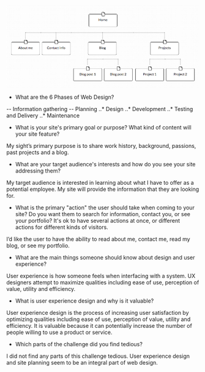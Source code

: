 ![Site Map](imgs/site-map.png)

+ What are the 6 Phases of Web Design?

-- Information gathering
-- Planning
..* Design
..* Development
..* Testing and Delivery
..* Maintenance

+ What is your site's primary goal or purpose? What kind of content will your site feature?

My sight’s primary purpose is to share work history, background, passions, past projects and a blog.

+ What are your target audience's interests and how do you see your site addressing them?

My target audience is interested in learning about what I have to offer as a potential employee. My site will provide the information that they are looking for.

+ What is the primary "action" the user should take when coming to your site? Do you want them to search for information, contact you, or see your portfolio? It's ok to have several actions at once, or different actions for different kinds of visitors.

I’d like the user to have the ability to read about me, contact me, read my blog, or see my portfolio.

+ What are the main things someone should know about design and user experience?

User experience is how someone feels when interfacing with a system. UX designers attempt to maximize qualities including ease of use, perception of value, utility and efficiency.

+ What is user experience design and why is it valuable?

User experience design is the process of increasing user satisfaction by optimizing qualities including ease of use, perception of value, utility and efficiency. It is valuable because it can potentially increase the number of people willing to use a product or service.

+ Which parts of the challenge did you find tedious?

I did not find any parts of this challenge tedious. User experience design and site planning seem to be an integral part of web design.
